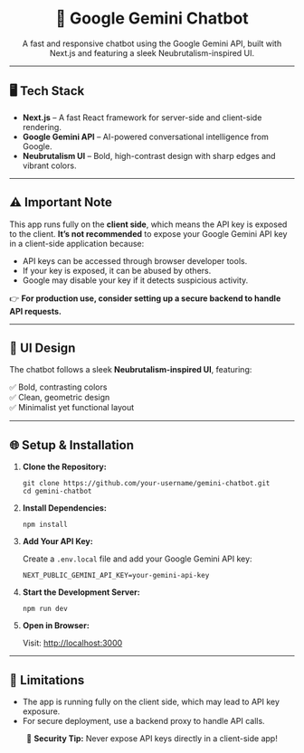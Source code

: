 <h1 align="center">🚀 Google Gemini Chatbot</h1>  

<p align="center">A fast and responsive chatbot using the Google Gemini API, built with Next.js and featuring a sleek Neubrutalism-inspired UI.</p>  

---

## 🖥️ Tech Stack  
<ul>
  <li><b>Next.js</b> – A fast React framework for server-side and client-side rendering.</li>
  <li><b>Google Gemini API</b> – AI-powered conversational intelligence from Google.</li>
  <li><b>Neubrutalism UI</b> – Bold, high-contrast design with sharp edges and vibrant colors.</li>
</ul>  

---

## ⚠️ Important Note  
<p>
This app runs fully on the <b>client side</b>, which means the API key is exposed to the client. 
<b>It’s not recommended</b> to expose your Google Gemini API key in a client-side application because:
</p>  

<ul>
  <li>API keys can be accessed through browser developer tools.</li>
  <li>If your key is exposed, it can be abused by others.</li>
  <li>Google may disable your key if it detects suspicious activity.</li>
</ul>  

👉 <b>For production use, consider setting up a secure backend to handle API requests.</b>  

---

## 🎨 UI Design  
<p>The chatbot follows a sleek <b>Neubrutalism-inspired UI</b>, featuring:</p>  

✅ Bold, contrasting colors  
✅ Clean, geometric design  
✅ Minimalist yet functional layout  

---

## 🌐 Setup & Installation  
<ol>
  <li>
    <b>Clone the Repository:</b>
    <pre><code>git clone https://github.com/your-username/gemini-chatbot.git  
cd gemini-chatbot</code></pre>
  </li>  

  <li>
    <b>Install Dependencies:</b>
    <pre><code>npm install</code></pre>
  </li>  

  <li>
    <b>Add Your API Key:</b>
    <p>Create a <code>.env.local</code> file and add your Google Gemini API key:</p>
    <pre><code>NEXT_PUBLIC_GEMINI_API_KEY=your-gemini-api-key</code></pre>
  </li>  

  <li>
    <b>Start the Development Server:</b>
    <pre><code>npm run dev</code></pre>
  </li>  

  <li>
    <b>Open in Browser:</b>
    <p>Visit: <a href="http://localhost:3000" target="_blank">http://localhost:3000</a></p>
  </li>  
</ol>  

---

## 🚧 Limitations  
<ul>
  <li>The app is running fully on the client side, which may lead to API key exposure.</li>
  <li>For secure deployment, use a backend proxy to handle API calls.</li>
</ul>  


<p align="center">🔐 <b>Security Tip:</b> Never expose API keys directly in a client-side app!</p>  

